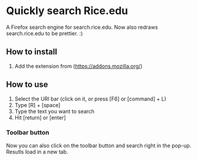 # Quickly search Rice.edu
 A Firefox search engine for search.rice.edu. Now also redraws search.rice.edu to be prettier. :)

## How to install
 1) Add the extension from (https://addons.mozilla.org/)

## How to use
 1) Select the URI bar (click on it, or press [F6] or [command] + L)
 2) Type [R] + [space]
 3) Type the text you want to search
 4) Hit [return] or [enter]

### Toolbar button
 Now you can also click on the toolbar button and search right in the pop-up. Resutls load in a new tab.
